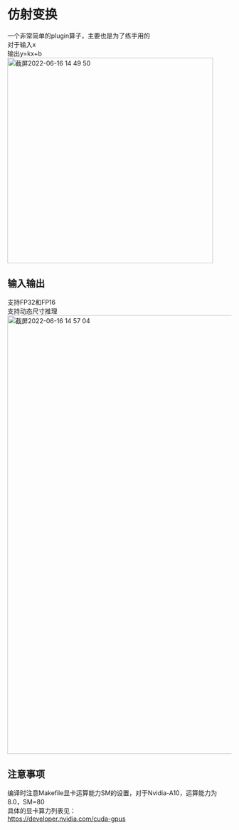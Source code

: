 # 仿射变换
一个非常简单的plugin算子，主要也是为了练手用的 \
对于输入x \
输出y=kx+b \
<img width="462" alt="截屏2022-06-16 14 49 50" src="https://user-images.githubusercontent.com/71363087/174009382-cb59418d-853c-4e8a-b03d-4091fc63b3dc.png">

## 输入输出
支持FP32和FP16 \
支持动态尺寸推理 \
<img width="986" alt="截屏2022-06-16 14 57 04" src="https://user-images.githubusercontent.com/71363087/174010710-6cdeabab-85de-4e0d-92b7-7d62330fc1ce.png">

## 注意事项
编译时注意Makefile显卡运算能力SM的设置，对于Nvidia-A10，运算能力为8.0，SM=80 \
具体的显卡算力列表见：\
https://developer.nvidia.com/cuda-gpus

